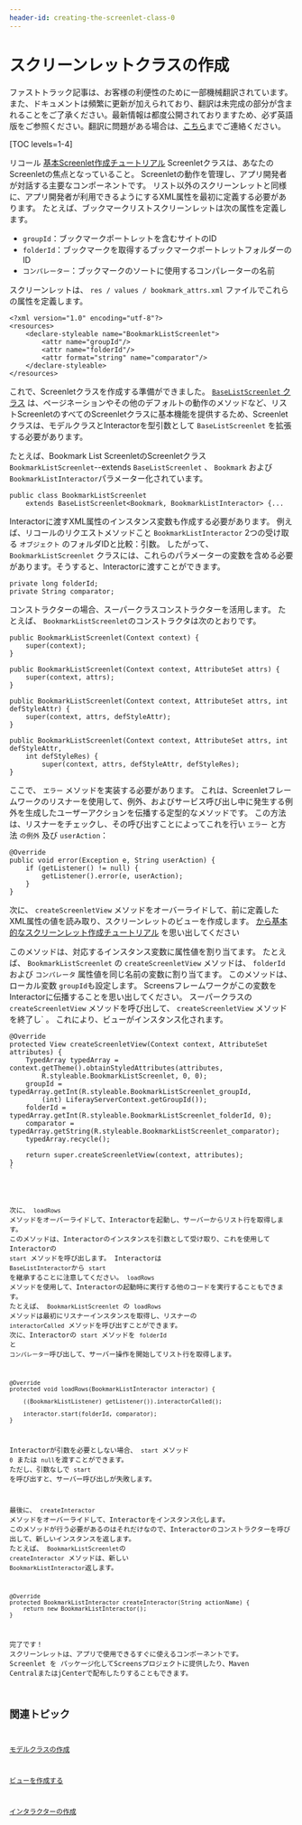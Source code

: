 ```yaml
---
header-id: creating-the-screenlet-class-0
---
```


# スクリーンレットクラスの作成

<p class="alert alert-info"><span class="wysiwyg-color-blue120">ファストトラック記事は、お客様の利便性のために一部機械翻訳されています。また、ドキュメントは頻繁に更新が加えられており、翻訳は未完成の部分が含まれることをご了承ください。最新情報は都度公開されておりますため、必ず英語版をご参照ください。翻訳に問題がある場合は、<a href="mailto:support-content-jp@liferay.com">こちら</a>までご連絡ください。</span></p>

[TOC levels=1-4]

リコール [基本Screenlet作成チュートリアル](/docs/7-1/tutorials/-/knowledge_base/t/creating-the-screenlet-class) Screenletクラスは、あなたのScreenletの焦点となっていること。 Screenletの動作を管理し、アプリ開発者が対話する主要なコンポーネントです。 リスト以外のスクリーンレットと同様に、アプリ開発者が利用できるようにするXML属性を最初に定義する必要があります。 たとえば、ブックマークリストスクリーンレットは次の属性を定義します。

  - `groupId`：ブックマークポートレットを含むサイトのID
  - `folderId`：ブックマークを取得するブックマークポートレットフォルダーのID
  - `コンパレーター`：ブックマークのソートに使用するコンパレーターの名前

スクリーンレットは、 `res / values / bookmark_attrs.xml` ファイルでこれらの属性を定義します。

    <?xml version="1.0" encoding="utf-8"?>
    <resources>
        <declare-styleable name="BookmarkListScreenlet">
            <attr name="groupId"/>
            <attr name="folderId"/>
            <attr format="string" name="comparator"/>
        </declare-styleable>
    </resources>

これで、Screenletクラスを作成する準備ができました。 [ `BaseListScreenlet` クラス](https://github.com/liferay/liferay-screens/blob/master/android/library/src/main/java/com/liferay/mobile/screens/base/list/BaseListScreenlet.java) は、ページネーションやその他のデフォルトの動作のメソッドなど、リストScreenletのすべてのScreenletクラスに基本機能を提供するため、Screenletクラスは、モデルクラスとInteractorを型引数として `BaseListScreenlet` を拡張する必要があります。

たとえば、Bookmark List ScreenletのScreenletクラス`BookmarkListScreenlet`--extends `BaseListScreenlet` 、 `Bookmark` および `BookmarkListInteractor`パラメーター化されています。

    public class BookmarkListScreenlet 
        extends BaseListScreenlet<Bookmark, BookmarkListInteractor> {...

Interactorに渡すXML属性のインスタンス変数も作成する必要があります。 例えば、リコールのリクエストメソッドこと `BookmarkListInteractor` 2つの受け取る `オブジェクト` のフォルダIDと比較：引数。 したがって、 `BookmarkListScreenlet` クラスには、これらのパラメーターの変数を含める必要があります。そうすると、Interactorに渡すことができます。

    private long folderId;
    private String comparator;

コンストラクターの場合、スーパークラスコンストラクターを活用します。 たとえば、 `BookmarkListScreenlet`のコンストラクタは次のとおりです。

    public BookmarkListScreenlet(Context context) {
        super(context);
    }
    
    public BookmarkListScreenlet(Context context, AttributeSet attrs) {
        super(context, attrs);
    }
    
    public BookmarkListScreenlet(Context context, AttributeSet attrs, int defStyleAttr) {
        super(context, attrs, defStyleAttr);
    }
    
    public BookmarkListScreenlet(Context context, AttributeSet attrs, int defStyleAttr, 
        int defStyleRes) {
            super(context, attrs, defStyleAttr, defStyleRes);
    }

ここで、 `エラー` メソッドを実装する必要があります。 これは、Screenletフレームワークのリスナーを使用して、例外、およびサービス呼び出し中に発生する例外を生成したユーザーアクションを伝播する定型的なメソッドです。 この方法は、リスナーをチェックし、その呼び出すことによってこれを行い `エラー` と方法 `の例外` 及び `userAction`：

    @Override
    public void error(Exception e, String userAction) {
        if (getListener() != null) {
            getListener().error(e, userAction);
        }
    }

次に、 `createScreenletView` メソッドをオーバーライドして、前に定義したXML属性の値を読み取り、スクリーンレットのビューを作成します。 [から基本的なスクリーンレット作成チュートリアル](/docs/7-1/tutorials/-/knowledge_base/t/creating-the-screenlet-class) を思い出してください

このメソッドは、対応するインスタンス変数に属性値を割り当てます。 たとえば、 `BookmarkListScreenlet` の `createScreenletView` メソッドは、 `folderId` および `コンパレータ` 属性値を同じ名前の変数に割り当てます。 このメソッドは、ローカル変数 `groupId`も設定します。 Screensフレームワークがこの変数をInteractorに伝播することを思い出してください。 スーパークラスの `createScreenletView` メソッドを呼び出して、 `createScreenletView` メソッドを終了し` 。 これにより、ビューがインスタンス化されます。</p>

<pre><code>@Override
protected View createScreenletView(Context context, AttributeSet attributes) {
    TypedArray typedArray = context.getTheme().obtainStyledAttributes(attributes, 
        R.styleable.BookmarkListScreenlet, 0, 0);
    groupId = typedArray.getInt(R.styleable.BookmarkListScreenlet_groupId, 
        (int) LiferayServerContext.getGroupId());
    folderId = typedArray.getInt(R.styleable.BookmarkListScreenlet_folderId, 0);
    comparator = typedArray.getString(R.styleable.BookmarkListScreenlet_comparator);
    typedArray.recycle();

    return super.createScreenletView(context, attributes);
}
`</pre> 

次に、 `loadRows` メソッドをオーバーライドして、Interactorを起動し、サーバーからリスト行を取得します。 このメソッドは、Interactorのインスタンスを引数として受け取り、これを使用してInteractorの `start` メソッドを呼び出します。 Interactorは `BaseListInteractor`から `start` を継承することに注意してください。 `loadRows` メソッドを使用して、Interactorの起動時に実行する他のコードを実行することもできます。 たとえば、 `BookmarkListScreenlet` の `loadRows` メソッドは最初にリスナーインスタンスを取得し、リスナーの `interactorCalled` メソッドを呼び出すことができます。 次に、Interactorの `start` メソッドを `folderId` と `コンパレーター`呼び出して、サーバー操作を開始してリスト行を取得します。

    @Override
    protected void loadRows(BookmarkListInteractor interactor) {
    
        ((BookmarkListListener) getListener()).interactorCalled();
    
        interactor.start(folderId, comparator);
    }
    

Interactorが引数を必要としない場合、 `start` メソッド `0` または `null`を渡すことができます。 ただし、引数なしで `start` を呼び出すと、サーバー呼び出しが失敗します。

最後に、 `createInteractor` メソッドをオーバーライドして、Interactorをインスタンス化します。 このメソッドが行う必要があるのはそれだけなので、Interactorのコンストラクターを呼び出して、新しいインスタンスを返します。 たとえば、 `BookmarkListScreenlet`の `createInteractor` メソッドは、新しい `BookmarkListInteractor`返します。

    @Override
    protected BookmarkListInteractor createInteractor(String actionName) {
        return new BookmarkListInteractor();
    }
    

完了です！ スクリーンレットは、アプリで使用できるすぐに使えるコンポーネントです。 Screenlet</a> を パッケージ化してScreensプロジェクトに提供したり、Maven CentralまたはjCenterで配布したりすることもできます。</p> 



## 関連トピック

[モデルクラスの作成](/docs/7-1/tutorials/-/knowledge_base/t/creating-the-model-class)

[ビューを作成する](/docs/7-1/tutorials/-/knowledge_base/t/creating-the-view)

[インタラクターの作成](/docs/7-1/tutorials/-/knowledge_base/t/creating-the-interactor-0)
